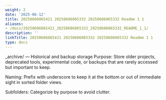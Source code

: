 ```yaml
---
weight: 2
date: '2025-06-12'
title: 20250606065421 20250606065332 20250606065332 Readme 1 1
aliases:
- /docs/20250606065421_20250606065332_20250606065332_README_1_1/
description: ''
linkTitle: 20250606065421 20250606065332 20250606065332 Readme 1 1
type: docs
---
```


_archive/ — Historical and backup storage
Purpose: Store older projects, deprecated tools, experimental code, or backups that are rarely accessed but important to keep.

Naming: Prefix with underscore to keep it at the bottom or out of immediate sight in sorted folder views.

Subfolders: Categorize by purpose to avoid clutter.